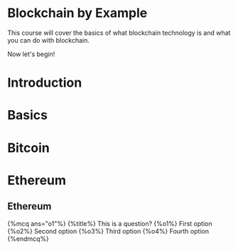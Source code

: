 # Blockchain by Example

This course will cover the basics of what blockchain technology is and what you can do with blockchain.

Now let's begin!


# Introduction



# Basics

# Bitcoin

# Ethereum

## Ethereum

{%mcq ans="o1"%}
{%title%} This is a question?
{%o1%} First option
{%o2%} Second option
{%o3%} Third option
{%o4%} Fourth option
{%endmcq%}
